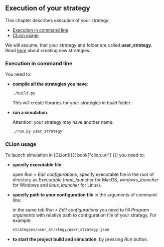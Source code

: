 ## Execution of your strategy

This chapter describes execution of your strategy:

- [Execution in command line](#command_line)
- [CLion usage](#clion)

We will assume, that your strategy and folder are called **user_strategy**.
Read [here](add_strategy.md) about creating new strategies.

### Execution in command line<a id="command_line"></a>

You need to:

- **compile all the strategies you have**:

  ```bash
  ./build.py
  ```

  This will create libraries for your strategies in *build* folder.

- **run a simulation**.

  Attention: your strategy may have another name:

  ```bash
  ./run.py user_strategy
  ```

### CLion usage<a id="clion"></a>

To launch simulation in [CLion](({{ book["clion.url"] }}) you need to:

- **specify executable file**:

  open *Run > Edit configurations*, specify executable file in the root of directory as *Executable* (*mac_launcher* for MacOS, *windows_launcher* for Windows and *linux_launcher* for Linux).

- **specify path to your configuration file** in the arguments of command line:

  in the same tab *Run > Edit configurations* you need to fill *Program arguments* with relative path to configuration file of your strategy.
  For example:

  ```bash
  strategies/user_strategy/user_strategy.json
  ```

- **to start the project build and simulation**, by pressing *Run* button.
